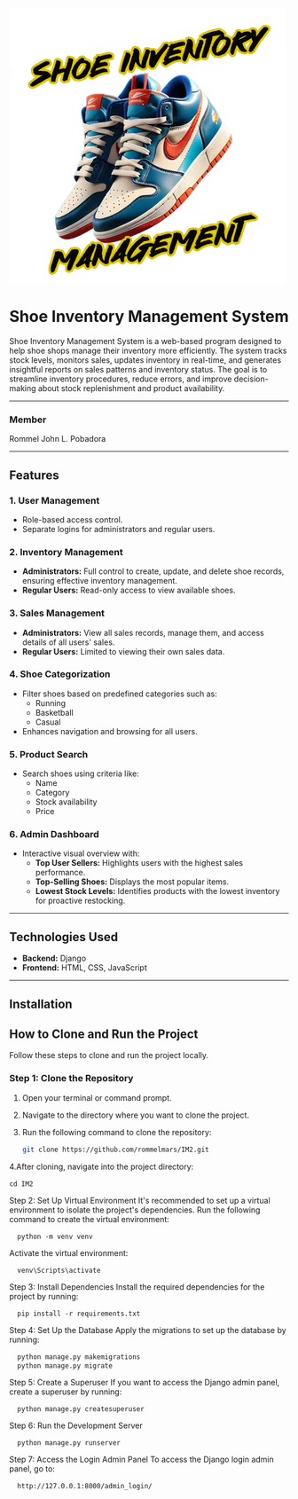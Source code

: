 ![Logo](shoeinventory/static/images/logo.png)


# Shoe Inventory Management System

Shoe Inventory Management System is a web-based program designed to help shoe shops manage their inventory more efficiently. The system tracks stock levels, monitors sales, updates inventory in real-time, and generates insightful reports on sales patterns and inventory status. The goal is to streamline inventory procedures, reduce errors, and improve decision-making about stock replenishment and product availability.

---

### Member
Rommel John L. Pobadora



---
## Features

### 1. **User Management**
   - Role-based access control.
   - Separate logins for administrators and regular users.

### 2. **Inventory Management**
   - **Administrators:** Full control to create, update, and delete shoe records, ensuring effective inventory management.
   - **Regular Users:** Read-only access to view available shoes.

### 3. **Sales Management**
   - **Administrators:** View all sales records, manage them, and access details of all users' sales.
   - **Regular Users:** Limited to viewing their own sales data.

### 4. **Shoe Categorization**
   - Filter shoes based on predefined categories such as:
     - Running
     - Basketball
     - Casual
   - Enhances navigation and browsing for all users.

### 5. **Product Search**
   - Search shoes using criteria like:
     - Name
     - Category
     - Stock availability
     - Price

### 6. **Admin Dashboard**
   - Interactive visual overview with:
     - **Top User Sellers:** Highlights users with the highest sales performance.
     - **Top-Selling Shoes:** Displays the most popular items.
     - **Lowest Stock Levels:** Identifies products with the lowest inventory for proactive restocking.

---

## Technologies Used

- **Backend:** Django
- **Frontend:** HTML, CSS, JavaScript

---
## Installation

## How to Clone and Run the Project

Follow these steps to clone and run the project locally.

### Step 1: Clone the Repository

1. Open your terminal or command prompt.
2. Navigate to the directory where you want to clone the project.
3. Run the following command to clone the repository:

   ```bash
   git clone https://github.com/rommelmars/IM2.git
4.After cloning, navigate into the project directory:
    
    
    cd IM2
Step 2: Set Up Virtual Environment
It's recommended to set up a virtual environment to isolate the project's dependencies. Run the following command to create the virtual environment:

      
      python -m venv venv

Activate the virtual environment:

      
      venv\Scripts\activate

Step 3: Install Dependencies
Install the required dependencies for the project by running:

   
      pip install -r requirements.txt

Step 4: Set Up the Database
Apply the migrations to set up the database by running:

      python manage.py makemigrations
      python manage.py migrate
Step 5: Create a Superuser 
If you want to access the Django admin panel, create a superuser by running:

      python manage.py createsuperuser
Step 6: Run the Development Server

      python manage.py runserver
Step 7: Access the Login Admin Panel 
To access the Django login admin panel, go to:

      http://127.0.0.1:8000/admin_login/




